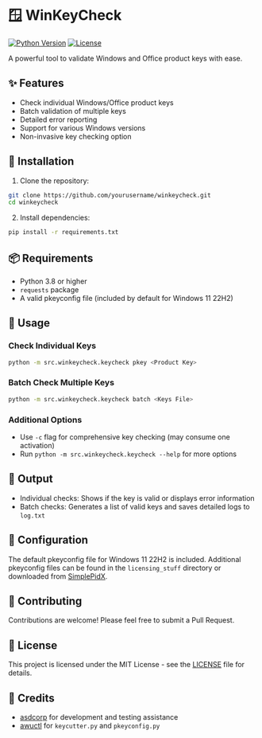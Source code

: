 # 🪟 WinKeyCheck

[![Python Version](https://img.shields.io/badge/python-3.8%2B-blue.svg)](https://www.python.org/downloads/)
[![License](https://img.shields.io/badge/license-MIT-green.svg)](LICENSE)

A powerful tool to validate Windows and Office product keys with ease.

## ✨ Features

- Check individual Windows/Office product keys
- Batch validation of multiple keys
- Detailed error reporting
- Support for various Windows versions
- Non-invasive key checking option

## 🚀 Installation

1. Clone the repository:
```bash
git clone https://github.com/yourusername/winkeycheck.git
cd winkeycheck
```

2. Install dependencies:
```bash
pip install -r requirements.txt
```

## 📦 Requirements

- Python 3.8 or higher
- `requests` package
- A valid pkeyconfig file (included by default for Windows 11 22H2)

## 🎯 Usage

### Check Individual Keys

```bash
python -m src.winkeycheck.keycheck pkey <Product Key>
```

### Batch Check Multiple Keys

```bash
python -m src.winkeycheck.keycheck batch <Keys File>
```

### Additional Options

- Use `-c` flag for comprehensive key checking (may consume one activation)
- Run `python -m src.winkeycheck.keycheck --help` for more options

## 📝 Output

- Individual checks: Shows if the key is valid or displays error information
- Batch checks: Generates a list of valid keys and saves detailed logs to `log.txt`

## 🔧 Configuration

The default pkeyconfig file for Windows 11 22H2 is included. Additional pkeyconfig files can be found in the `licensing_stuff` directory or downloaded from [SimplePidX](https://forums.mydigitallife.net/threads/simplepidx-simple-yet-powerful-product-key-checker.80300/).

## 🤝 Contributing

Contributions are welcome! Please feel free to submit a Pull Request.

## 📄 License

This project is licensed under the MIT License - see the [LICENSE](LICENSE) file for details.

## 🙏 Credits

- [asdcorp](https://github.com/asdcorp) for development and testing assistance
- [awuctl](https://github.com/awuctl) for `keycutter.py` and `pkeyconfig.py`

